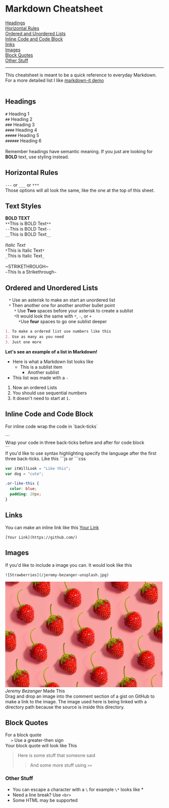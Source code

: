 # Markdown Cheatsheet

[Headings](#headings)
<br>
[Horizontal Rules](#horizontal-rules)
<br>
[Ordered and Unordered Lists](#ordered-and-unordered-lists)
<br>
[Inline Code and Code Block](#inline-code-and-code-block)
<br>
[links](#links)
<br>
[Images](#images)
<br>
[Block Quotes](#block-quotes)
<br>
[Other Stuff](#other-stuff)
___
This cheatsheet is meant to be a quick reference to everyday Markdown. For a more detailed list I like [markdown-it demo](https://markdown-it.github.io)
<br><br>
## Headings
`#` Heading 1
<br>
`##` Heading 2
<br>
`###` Heading 3
<br>
`####` Heading 4
<br>
`#####` Heading 5
<br>
`######` Heading 6
<br><br>
Remember headings have semantic meaning. If you just are looking for **BOLD** text, use styling instead.

## Horizontal Rules
`---` or `___` or `***`
<br>
Those options will all look the same, like the one at the top of this sheet.

## Text Styles
**BOLD TEXT**
<br>
`**`This is BOLD Text`**`
<br>
`--`This is BOLD Text`--`
<br>
`__`This is BOLD Text`__`
<br><br>
*Italic Text*
<br>
`*`This is Italic Text`*`
<br>
`_`This is Italic Text`_`
<br><br>
~STRIKETHROUGH~
<br>
`~`This Is a Strikethrough`~`
<br>
## Ordered and Unordered Lists
&ensp;
`*` Use an asterisk to make an start an unordered list
<br>
&ensp;
`*` Then another one for another another bullet point
<br>
&emsp;&emsp;`*` Use **Two** spaces before your asterisk to create a sublist
<br>
&emsp;&emsp;`*`It would look the same with `*`, `-`, or `+`
<br>
&emsp;&emsp;&emsp;`*`Use **four** spaces to go one sublist deeper
<br>
```md
1. To make a ordered list use numbers like this
2. Use as many as you need
3. Just one more
```
**Let's see an example of a list in Markdown!**
- Here is what a Markdown list looks like
  - This is a sublist item
    - Another sublist
- This list was made with a `-`
1. Now an ordered Lists
2. You should use sequential numbers
3. It doesn't need to start at `1.`


## Inline Code and Code Block
For inline code wrap the code in \`back-ticks\`
<br><br>
\```
<br>
Wrap your code in three back-ticks before and after for code block
<br>
\```
<br>
If you'd like to use syntax highlighting specify the language after the first three back-ticks. Like this \```js or \```css
```js
var itWillLook = "Like this";
var dog = "cute";
```
```css
.or-like-this {
  color: blue;
  padding: 20px;
}
```
## Links
You can make an inline link like this [Your Link](https://github.com/)
```
[Your Link](https://github.com/)
```
## Images
If you'd like to include a image you can. It would look like this
```
![Strawberries](/jeremy-bezanger-unsplash.jpg)
```
![Strawberries](/jeremy-bezanger-unsplash.jpg)
<br>
*Jeremy Bezanger* Made This
<br>
Drag and drop an image into the comment section of a gist on GitHub to make a link to the image. The image used here is being linked with a directory path because the source is inside this directory.

## Block Quotes
For a block quote
<br>
&emsp;
`>` Use a greater-then sign
<br>
Your block quote will look like This
> Here is some stuff that someone said
>> And some more stuff using `>>`

### Other Stuff
* You can escape a character with a `\` for example `\*` looks like \*
* Need a line break? Use `<br>`
* Some HTML may be supported
